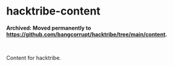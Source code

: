 # hacktribe-content

__Archived: Moved permanently to https://github.com/bangcorrupt/hacktribe/tree/main/content.__

<br/>

Content for hacktribe.
